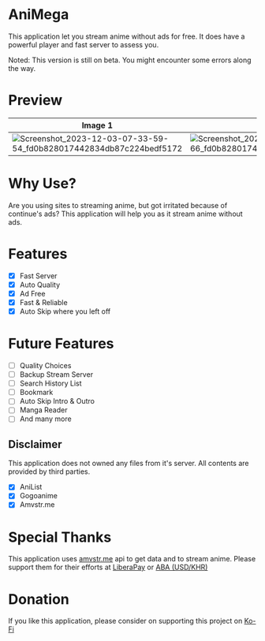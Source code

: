 # AniMega
This application let you stream anime without ads for free.
It does have a powerful player and fast server to assess you.

Noted: This version is still on beta. You might encounter some errors along the way.

# Preview
Image 1|Image 2|Image 3|Image 4|
|---|---|---|---|
|![Screenshot_2023-12-03-07-33-59-54_fd0b828017442834db87c224bedf5172](https://github.com/CloverClubWork/BookiFab-Files/assets/114269541/dcd523e0-b316-4c7c-9009-00a3b19c3b03) |![Screenshot_2023-12-03-07-34-09-66_fd0b828017442834db87c224bedf5172](https://github.com/CloverClubWork/BookiFab-Files/assets/114269541/4e5eca38-1027-4848-b8d1-df7a5913fbe5) |![Screenshot_2023-12-03-07-34-18-95_fd0b828017442834db87c224bedf5172](https://github.com/CloverClubWork/BookiFab-Files/assets/114269541/905ef411-912e-4640-b5c2-729c63f8e05d) |![Screenshot_2023-12-03-07-34-47-71_fd0b828017442834db87c224bedf5172](https://github.com/CloverClubWork/BookiFab-Files/assets/114269541/76862782-630c-4dc6-bfeb-2521ff502355) |

# Why Use?
Are you using sites to streaming anime, but got irritated because of continue's ads?
This application will help you as it stream anime without ads.

# Features

- [x] Fast Server
- [x] Auto Quality
- [x] Ad Free 
- [x] Fast & Reliable
- [x] Auto Skip where you left off

# Future Features
- [ ] Quality Choices
- [ ] Backup Stream Server
- [ ] Search History List
- [ ] Bookmark
- [ ] Auto Skip Intro & Outro
- [ ] Manga Reader
- [ ] And many more

## Disclaimer
This application does not owned any files from it's server. All contents are provided by third parties.

- [x] AniList
- [x] Gogoanime
- [x] Amvstr.me

# Special Thanks
This application uses [amvstr.me](https://amvstr.me) api to get data and to stream anime. 
Please support them for their efforts at [LiberaPay](https://en.liberapay.com/amvstrm/) or [ABA (USD/KHR)](https://nyt92.eu.org/donation#khmer)

# Donation
If you like this application, please consider on supporting this project on [Ko-Fi](https://ko-fi.com/skyfreak)

